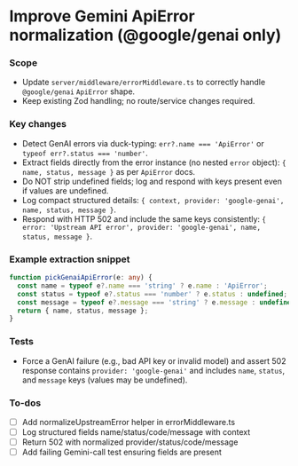 <!-- 95a436c3-d815-4a4e-993c-ad1876c9760e 9fe52ea0-8419-40e7-8005-a6b8a1dbf165 -->
# Improve Gemini ApiError normalization (@google/genai only)

### Scope

- Update `server/middleware/errorMiddleware.ts` to correctly handle `@google/genai` `ApiError` shape.
- Keep existing Zod handling; no route/service changes required.

### Key changes

- Detect GenAI errors via duck-typing: `err?.name === 'ApiError'` or `typeof err?.status === 'number'`.
- Extract fields directly from the error instance (no nested `error` object): `{ name, status, message }` as per `ApiError` docs.
- Do NOT strip undefined fields; log and respond with keys present even if values are undefined.
- Log compact structured details: `{ context, provider: 'google-genai', name, status, message }`.
- Respond with HTTP 502 and include the same keys consistently: `{ error: 'Upstream API error', provider: 'google-genai', name, status, message }`.

### Example extraction snippet

```ts
function pickGenaiApiError(e: any) {
  const name = typeof e?.name === 'string' ? e.name : 'ApiError';
  const status = typeof e?.status === 'number' ? e.status : undefined;
  const message = typeof e?.message === 'string' ? e.message : undefined;
  return { name, status, message };
}
```

### Tests

- Force a GenAI failure (e.g., bad API key or invalid model) and assert 502 response contains `provider: 'google-genai'` and includes `name`, `status`, and `message` keys (values may be undefined).

### To-dos

- [ ] Add normalizeUpstreamError helper in errorMiddleware.ts
- [ ] Log structured fields name/status/code/message with context
- [ ] Return 502 with normalized provider/status/code/message
- [ ] Add failing Gemini-call test ensuring fields are present